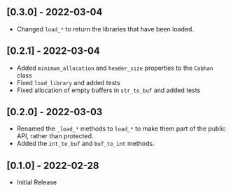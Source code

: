 ## [0.3.0] - 2022-03-04

- Changed `load_*` to return the libraries that have been loaded.

## [0.2.1] - 2022-03-04

- Added `minimum_allocation` and `header_size` properties to the `Cobhan` class
- Fixed `load_library` and added tests
- Fixed allocation of empty buffers in `str_to_buf` and added tests

## [0.2.0] - 2022-03-03

- Renamed the `_load_*` methods to `load_*` to make them part of the public API,
  rather than protected.
- Added the `int_to_buf` and `buf_to_int` methods.

## [0.1.0] - 2022-02-28

- Initial Release
